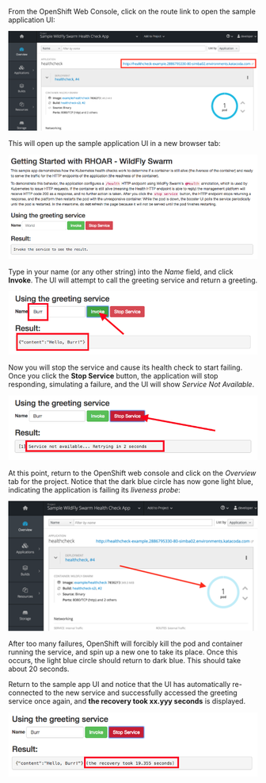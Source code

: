 From the OpenShift Web Console, click on the route link to open the sample application UI:

![Route Link](../../assets/middleware/rhoar-getting-started-wfswarm/routelink.png)

This will open up the sample application UI in a new browser tab:

![App UI](../../assets/middleware/rhoar-getting-started-wfswarm/app.png)

Type in your name (or any other string) into the _Name_ field, and click **Invoke**. The UI will
attempt to call the greeting service and return a greeting.

![Greeting](../../assets/middleware/rhoar-getting-started-wfswarm/greeting.png)

Now you will stop the service and cause its health check to start failing. Once you click the **Stop Service** button,
the application will stop responding, simulating a failure, and the UI will show _Service Not Available_. 

![Stopped](../../assets/middleware/rhoar-getting-started-wfswarm/stopped.png)

At this point, return to the OpenShift web console and click on the _Overview_ tab for the project. Notice that the
dark blue circle has now gone light blue, indicating the application is failing its _liveness probe_:

![Not Ready](../../assets/middleware/rhoar-getting-started-wfswarm/notready.png)

After too many failures, OpenShift will forcibly kill the pod and container running the service, and spin up a new one to take
its place. Once this occurs, the light blue circle should return to dark blue. This should take about 20 seconds.

Return to the sample app UI and notice that the UI has automatically re-connected to the new service and successfully
accessed the greeting service once again, and **the recovery took xx.yyy seconds** is displayed.

![Recovered](../../assets/middleware/rhoar-getting-started-wfswarm/recovered.png)
